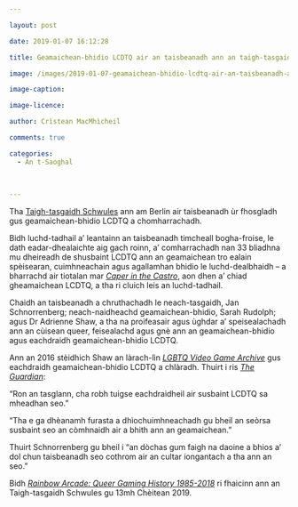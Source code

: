 ```yaml
---

layout: post

date: 2019-01-07 16:12:28

title: Geamaichean-bhidio LCDTQ air an taisbeanadh ann an taigh-tasgaidh Bherlin

image: /images/2019-01-07-geamaichean-bhidio-lcdtq-air-an-taisbeanadh-ann-an-taigh-tasgaidh-bherlin.jpg

image-caption:

image-licence:

author: Crìstean MacMhìcheil

comments: true

categories:
  - An t-Saoghal
  
  

---
```


Tha [Taigh-tasgaidh Schwules][1] ann am Berlin air taisbeanadh ùr fhosgladh gus geamaichean-bhidio LCDTQ a chomharrachadh.

<!--more-->

Bidh luchd-tadhail a&#8217; leantainn an taisbeanadh timcheall bogha-froise, le dath eadar-dhealaichte aig gach roinn, a&#8217; comharrachadh nan 33 bliadhna mu dheireadh de shusbaint LCDTQ ann an geamaichean tro ealain spèisearan, cuimhneachain agus agallamhan bhidio le luchd-dealbhaidh &#8211; a bharrachd air tiotalan mar _[Caper in the Castro][2]_, aon dhen a&#8217; chiad gheamaichean LCDTQ, a tha ri cluich leis an luchd-tadhail.

Chaidh an taisbeanadh a chruthachadh le neach-tasgaidh, Jan Schnorrenberg; neach-naidheachd geamaichean-bhidio, Sarah Rudolph; agus Dr Adrienne Shaw, a tha na proifeasair agus ùghdar a’ speisealachadh ann an cùisean queer, feisealachd agus gnè ann an geamaichean-bhidio agus eachdraidh geamaichean-bhidio LCDTQ.

Ann an 2016 stèidhich Shaw an làrach-lìn _[LGBTQ Video Game Archive][3]_ gus eachdraidh geamaichean-bhidio LCDTQ a chlàradh. Thuirt i ris _[The Guardian][4]_:

“Ron an tasglann, cha robh tuigse eachdraidheil air susbaint LCDTQ sa mheadhan seo.”

“Tha e ga dhèanamh furasta a dhìochuimhneachadh gu bheil an seòrsa susbaint seo an còmhnaidh air a bhith ann an geamaichean.”

Thuirt Schnorrenberg gu bheil i “an dòchas gum faigh na daoine a bhios a’ dol chun taisbeanadh seo cothrom air an cultar iongantach a tha ann an seo.”

Bidh _[Rainbow Arcade: Queer Gaming History 1985-2018][5]_ ri fhaicinn ann an Taigh-tasgaidh Schwules gu 13mh Chèitean 2019.

 [1]: https://www.schwulesmuseum.de/?lang=en
 [2]: https://lgbtqgamearchive.com/games/games-by-decade/1980s/caper-in-the-castro/
 [3]: https://lgbtqgamearchive.com/
 [4]: https://www.theguardian.com/games/2019/jan/04/rainbow-arcade-lgbtq-video-games-exhibition-world-of-warcraft-nintendo-berlin
 [5]: https://www.schwulesmuseum.de/ausstellung/rainbow-arcade-a-queer-history-of-video-games-1985-2018/?lang=en
